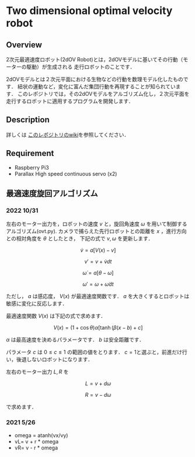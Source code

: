 
Two dimensional optimal velocity robot
====

## Overview
2次元最適速度ロボット(2dOV Robot)とは，2dOVモデルに基いてその行動（モーターの駆動）が生成される
走行ロボットのことです．

2dOVモデルとは２次元平面における生物などの行動を数理モデル化したものです．
紐状の運動など，変化に富んだ集団行動を再現することが知られています．
このレポジトリでは，その2dOVモデルをアルゴリズム化し，２次元平面を走行するロボットに適用するプログラムを開発します．

## Description
詳しくは
[このレポジトリのwiki](https://github.com/HondaLab/2DOVR/wiki)を参照してください．

## Requirement
  * Raspberry Pi3
  * Parallax High speed continuous servo (x2)


## 最適速度旋回アルゴリズム

### 2022 10/31
左右のモーター出力を，ロボットの速度 $v$ と，旋回角速度 $\omega$ を用いて制御するアルゴリズム(ovt.py).
カメラで捕らえた先行ロボットとの距離を $x$ ，進行方向との相対角度を $\theta$ としたとき，
下記の式で $v, \omega$ を更新します．

$$ \dot{v} =  a [ V(x)-v ]$$

$$ v' = v + \dot{v} dt $$

$$ \dot{\omega} =  a [\theta-\omega]$$

$$ \omega' = \omega + \dot{\omega} dt $$


ただし， $a$ は感応度， $V(x)$ が最適速度関数です．
$a$ を大きくするとロボットは敏感に変化に反応します．

最適速度関数 $V(x)$ は下記の式で求めます．

$$ V(x)=(1+\cos \theta)\alpha[\tanh(\beta(x-b)+c] $$

$\alpha$ は最高速度を決めるパラメータです． 
$b$ は安全距離です．

パラメータ $c$ は $0 \leq c \leq 1$ の範囲の値をとります． 
$c=1$と選ぶと，前進だけ行い，後退しないロボットになります．


左右のモーター出力 $L,R$ を

$$ L = v + d \omega $$

$$ R = v - d \omega $$

で求めます．

### 2021 5/26
 * omega = atanh(vx/vy)
 * vL= v + r * omega
 * vR= v - r * omega





 

